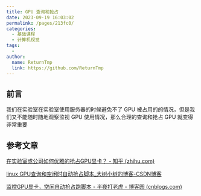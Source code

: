 ```yaml
---
title: GPU 查询和抢占
date: 2023-09-19 16:03:02
permalink: /pages/213fc0/
categories:
  - 基础课程
  - 计算机视觉
tags:
  - 
author: 
  name: ReturnTmp
  link: https://github.com/ReturnTmp
---
```




## 前言

我们在实验室在实验室使用服务器的时候避免不了 GPU 被占用的的情况，但是我们又不能随时随地观察监视 GPU 使用情况，那么合理的查询和抢占 GPU 就变得非常重要



## 参考文章

[在实验室或公司如何优雅的抢占GPU显卡？ - 知乎 (zhihu.com)](https://www.zhihu.com/question/312964005)

[linux GPU查询和空闲时自动抢占脚本_大树小树的博客-CSDN博客](https://blog.csdn.net/u013241583/article/details/90174967)

[监控GPU显卡，空闲自动抢占跑脚本 - 半夜打老虎 - 博客园 (cnblogs.com)](https://www.cnblogs.com/xiaxuexiaoab/p/15854970.html)